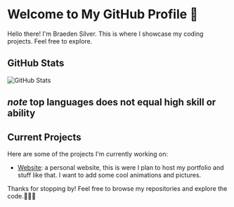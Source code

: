 # Welcome to My GitHub Profile 👋

Hello there! I'm Braeden Silver. This is where I showcase my coding projects. Feel free to explore.

## GitHub Stats

![GitHub Stats](https://github-readme-stats.vercel.app/api?username=BraedenSilver&show_icons=true)

## *note* top languages does not equal high skill or ability

## Current Projects

Here are some of the projects I'm currently working on:

- [Website](https://github.com/BraedenSilver/BraedenSilver.github.io): a personal website, this is were I plan to host my portfolio and stuff like that. I want to add some cool animations and pictures.

Thanks for stopping by! Feel free to browse my repositories and explore the code.👩‍💻🚀
